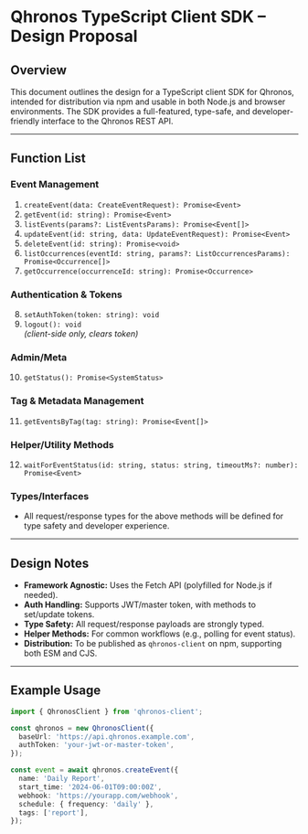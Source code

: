# Qhronos TypeScript Client SDK – Design Proposal

## Overview
This document outlines the design for a TypeScript client SDK for Qhronos, intended for distribution via npm and usable in both Node.js and browser environments. The SDK provides a full-featured, type-safe, and developer-friendly interface to the Qhronos REST API.

---

## Function List

### Event Management
1. `createEvent(data: CreateEventRequest): Promise<Event>`
2. `getEvent(id: string): Promise<Event>`
3. `listEvents(params?: ListEventsParams): Promise<Event[]>`
4. `updateEvent(id: string, data: UpdateEventRequest): Promise<Event>`
5. `deleteEvent(id: string): Promise<void>`
6. `listOccurrences(eventId: string, params?: ListOccurrencesParams): Promise<Occurrence[]>`
7. `getOccurrence(occurrenceId: string): Promise<Occurrence>`

### Authentication & Tokens
8. `setAuthToken(token: string): void`
9. `logout(): void`  
   *(client-side only, clears token)*

### Admin/Meta
10. `getStatus(): Promise<SystemStatus>`

### Tag & Metadata Management
11. `getEventsByTag(tag: string): Promise<Event[]>`

### Helper/Utility Methods
12. `waitForEventStatus(id: string, status: string, timeoutMs?: number): Promise<Event>`

### Types/Interfaces
- All request/response types for the above methods will be defined for type safety and developer experience.

---

## Design Notes
- **Framework Agnostic:** Uses the Fetch API (polyfilled for Node.js if needed).
- **Auth Handling:** Supports JWT/master token, with methods to set/update tokens.
- **Type Safety:** All request/response payloads are strongly typed.
- **Helper Methods:** For common workflows (e.g., polling for event status).
- **Distribution:** To be published as `qhronos-client` on npm, supporting both ESM and CJS.

---

## Example Usage
```typescript
import { QhronosClient } from 'qhronos-client';

const qhronos = new QhronosClient({
  baseUrl: 'https://api.qhronos.example.com',
  authToken: 'your-jwt-or-master-token',
});

const event = await qhronos.createEvent({
  name: 'Daily Report',
  start_time: '2024-06-01T09:00:00Z',
  webhook: 'https://yourapp.com/webhook',
  schedule: { frequency: 'daily' },
  tags: ['report'],
});
```